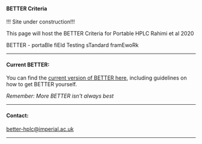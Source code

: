 #### BETTER Criteria
!!! Site under construction!!!

This page will host the BETTER Criteria for Portable HPLC
Rahimi et al 2020

BETTER - portaBle fiEld Testing sTandard framEwoRk

***
####  Current BETTER:
You can find the [current version of BETTER here](https://better-hplc.github.io/BETTER_2020_v1.1.pdf), including guidelines on how to get BETTER yourself.

*Remember: More BETTER isn't always best*

***
#### Contact:
[better-hplc@imperial.ac.uk](mailto:better-hplc@imperial.ac.uk)

***
